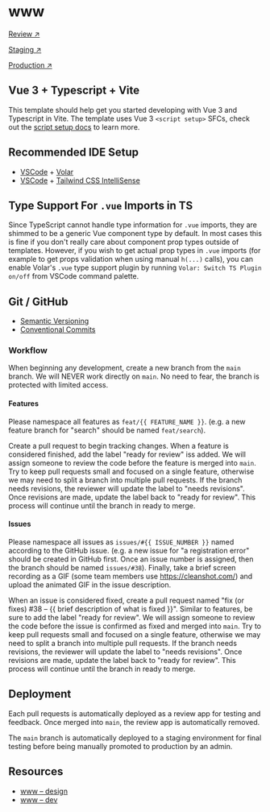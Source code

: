 # www

[Review ↗](https://dashboard.heroku.com/pipelines/f786454b-95a3-4d68-a32e-d314d9313083)

[Staging ↗](https://v-s-www.herokuapp.com)

[Production ↗](https://www.venture360.co)

## Vue 3 + Typescript + Vite

This template should help get you started developing with Vue 3 and Typescript in Vite. The template uses Vue 3 `<script setup>` SFCs, check out the [script setup docs](https://v3.vuejs.org/api/sfc-script-setup.html#sfc-script-setup) to learn more.

## Recommended IDE Setup

- [VSCode](https://code.visualstudio.com/) + [Volar](https://marketplace.visualstudio.com/items?itemName=johnsoncodehk.volar)
- [VSCode](https://code.visualstudio.com/) + [Tailwind CSS IntelliSense](https://marketplace.visualstudio.com/items?itemName=bradlc.vscode-tailwindcss)

## Type Support For `.vue` Imports in TS

Since TypeScript cannot handle type information for `.vue` imports, they are shimmed to be a generic Vue component type by default. In most cases this is fine if you don't really care about component prop types outside of templates. However, if you wish to get actual prop types in `.vue` imports (for example to get props validation when using manual `h(...)` calls), you can enable Volar's `.vue` type support plugin by running `Volar: Switch TS Plugin on/off` from VSCode command palette.

## Git / GitHub

- [Semantic Versioning](https://semver.org/)
- [Conventional Commits](https://www.conventionalcommits.org/en/v1.0.0/)

### Workflow

When beginning any development, create a new branch from the `main` branch. We will NEVER work directly on `main`. No need to fear, the branch is protected with limited access.

#### Features

Please namespace all features as `feat/{{ FEATURE_NAME }}`. (e.g. a new feature branch for "search" should be named `feat/search`).

Create a pull request to begin tracking changes. When a feature is considered finished, add the label "ready for review" iss added. We will assign someone to review the code before the feature is merged into `main`. Try to keep pull requests small and focused on a single feature, otherwise we may need to split a branch into multiple pull requests. If the branch needs revisions, the reviewer will update the label to "needs revisions". Once revisions are made, update the label back to "ready for review". This process will continue until the branch in ready to merge.

#### Issues

Please namespace all issues as `issues/#{{ ISSUE_NUMBER }}` named according to the GitHub issue. (e.g. a new issue for "a registration error" should be created in GitHub first. Once an issue number is assigned, then the branch should be named `issues/#38`). Finally, take a brief screen recording as a GIF (some team members use https://cleanshot.com/) and upload the animated GIF in the issue description.

When an issue is considered fixed, create a pull request named "fix (or fixes) #38 – {{ brief description of what is fixed }}". Similar to features, be sure to add the label "ready for review". We will assign someone to review the code before the issue is confirmed as fixed and merged into `main`. Try to keep pull requests small and focused on a single feature, otherwise we may need to split a branch into multiple pull requests. If the branch needs revisions, the reviewer will update the label to "needs revisions". Once revisions are made, update the label back to "ready for review". This process will continue until the branch in ready to merge.

## Deployment

Each pull requests is automatically deployed as a review app for testing and feedback. Once merged into `main`, the review app is automatically removed.

The `main` branch is automatically deployed to a staging environment for final testing before being manually promoted to production by an admin.

## Resources

- [www – design](https://www.notion.so/www-Design-829d9db40a7a46b6aa423797fa04828d)
- [www – dev](https://www.notion.so/www-Dev-b3f87d7de0a54f8c8cd38baf61ab4146)
